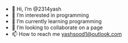 - 👋 Hi, I’m @2314yash
- 👀 I’m interested in programming
- 🌱 I’m currently learning programming
- 💞️ I’m looking to collaborate on a page
- 📫 How to reach me yashsood1@outlook.com

<!---
2314yash/2314yash is a ✨ special ✨ repository because its `README.md` (this file) appears on your GitHub profile.
You can click the Preview link to take a look at your changes.
--->
